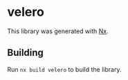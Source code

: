 # velero

This library was generated with [Nx](https://nx.dev).

## Building

Run `nx build velero` to build the library.

